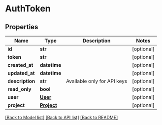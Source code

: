 # AuthToken


## Properties
Name | Type | Description | Notes
------------ | ------------- | ------------- | -------------
**id** | **str** |  | [optional] 
**token** | **str** |  | [optional] 
**created_at** | **datetime** |  | [optional] 
**updated_at** | **datetime** |  | [optional] 
**description** | **str** | Available only for API keys | [optional] 
**read_only** | **bool** |  | [optional] 
**user** | [**User**](User.md) |  | [optional] 
**project** | [**Project**](Project.md) |  | [optional] 

[[Back to Model list]](../README.md#documentation-for-models) [[Back to API list]](../README.md#documentation-for-api-endpoints) [[Back to README]](../README.md)


